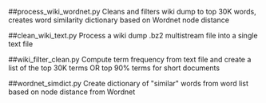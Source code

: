 ##process_wiki_wordnet.py
Cleans and filters wiki dump to top 30K words, creates word similarity dictionary based on Wordnet node distance

##clean_wiki_text.py
Process a wiki dump .bz2 multistream file into a single text file

##wiki_filter_clean.py
Compute term frequency from text file and create a list of the top 30K terms OR top 90% terms for short documents

##wordnet_simdict.py
Create dictionary of "similar" words from word list based on node distance from Wordnet
